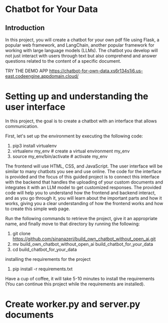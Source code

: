 # Chatbot for Your Data
## Introduction
In this project, you will create a chatbot for your own pdf file using Flask, a popular web framework, and LangChain, another popular framework for working with large language models (LLMs). The chatbot you develop will not just interact with users through text but also comprehend and answer questions related to the content of a specific document.

TRY THE DEMO APP
https://chatbot-for-own-data.xs6r134s1i6.us-east.codeengine.appdomain.cloud/

# Setting up and understanding the user interface
In this project, the goal is to create a chatbot with an interface that allows communication.

First, let's set up the environment by executing the following code:

1. pip3 install virtualenv 
2. virtualenv my_env # create a virtual environment my_env
3. source my_env/bin/activate # activate my_env

The frontend will use HTML, CSS, and JavaScript. The user interface will be similar to many chatbots you see and use online. The code for the interface is provided and the focus of this guided project is to connect this interface with the backend that handles the uploading of your custom documents and integrates it with an LLM model to get customized responses. The provided code will help you to understand how the frontend and backend interact, and as you go through it, you will learn about the important parts and how it works, giving you a clear understanding of how the frontend works and how to create this simple web page.

Run the following commands to retrieve the project, give it an appropriate name, and finally move to that directory by running the following:

1. git clone https://github.com/sinanazeri/build_own_chatbot_without_open_ai.git
2. mv build_own_chatbot_without_open_ai build_chatbot_for_your_data
3. cd build_chatbot_for_your_data

installing the requirements for the project

1. pip install -r requirements.txt

Have a cup of coffee, it will take 5-10 minutes to install the requirements (You can continue this project while the requirements are installed).

# Create worker.py and server.py documents
